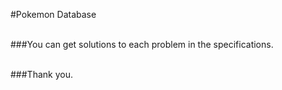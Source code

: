 #Pokemon Database
<br><br>

###You can get solutions to each problem in the specifications.
<br><br>

###Thank you.

